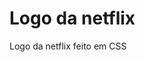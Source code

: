 # Logo da netflix
Logo da netflix feito em CSS

<img src="https://uploaddeimagens.com.br/images/003/622/173/original/logo.PNG?1641821485" alt="">

